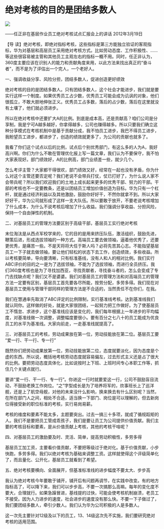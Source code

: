 # 绝对考核的目的是团结多数人
<img class="pv" src="https://api.visitor.plantree.me/visitor-badge/pv?namespace=plantree.me&key=renzhengfei-speeches/绝对考核的目的是团结多数人.md">


——任正非在基层作业员工绝对考核试点汇报会上的讲话
2012年3月19日



【导  读】绝对考核，即绝对指标考核，这些指标是第三方能独立验证的客观指标，华为对基层和高层员工采用绝对考核方式。比如劳动态度、工作积极性、……等这些很容易被主管和其他员工主观左右的指标一概不用。同时，任正非认为，360度主要应该在识别人的能力和贡献角度来用，以此方法来找出真正的“奋斗者”，而不是为了评估出一个完人，一个老好人。



一、强调收益分享、风险分担，团结多数人，促进创造更好绩效

绝对考核的目的是团结多数人。只有团结多数人，这个社会才能进步，我们就是要实行这样一个制度。如果优秀员工占少数，优秀员工可能会成为讥讽的对象，他们很孤立，不敢大胆地伸张正义。优秀员工占多数，落后的占少数，落后在这里就没有土壤了，他们就必须进步。

所以在绝对考核中还要扩大A的比例。到底是成本高，还是贡献高？咱们公司是分享制，我是宁可A越多越好，你拿得越多，公司也赚得越多。所以只要我们确立这种分享模式在考核机制中是基于贡献分成，我不怕员工进步，我巴不得员工进步，我盼望员工进步，都进步了，创造的绩效就更多了，为公司的贡献也就多了。

我看了你们这个试点以后的比例，试点后个别优秀部门，有这么多的人为A，我好高兴啊。你们为什么不敢在管理优化报上写一篇文章，我们认为不要保守，我不怕大家表现好。部门绩效好，A的比例高，部门业绩差一些，就少几个。

怎么考评主管？大家都干得很欢，部门绩效又好，经常在一起也没有矛盾，你为什么对这个主管还要否定呢？我们老说不会带兵打仗，仗已打好了，为什么说人家不会带兵呢？所以我们欢迎我们的土地上成长起来更多的优秀干部、努力的干部。干部的考核也不一定要教条，还是以团结员工增加价值创造为目标。华为只有一个杠杆，就是通过经济利益以及其他激励，鼓励你好好干，不然你就拿不到。所以大家好好干，华为公司就形成了这样一支大队伍。所以要敢于放开，不要老说考核增加了什么成本，为什么不说考核后增加了什么收益。我们强调分享收益、分担风险，保持一个自由弹性的机制。

二、对基层员工的管理方法要区别于高级干部，基层员工实行绝对考核

末位淘汰是从西点军校学来的，它的目的是用来挤压队伍，激活组织，鼓励先进，鞭策后进，形成选拔领袖的一种方式。高端员工要去做领袖，逼着他优秀了，还要更优秀，是痛苦一些。不是天将将大任于斯人吗？必将先苦其心志。不能指望基层员工一下子就去做领袖，要让他们轻松的状态下去工作，创造绩效，多些收益。所以考核要简单，导向要清晰，只有标准基线，没有人和人的相对比例。我们实行ABC评价的目的之一是为了选拔领袖，不能为了选拔领袖，而进行全员挤压。我们360度考核也是为了寻找加西亚，寻找贡献者，寻找奋斗者的，怎么会变成了专门去找缺点呢？我们又不是婆婆。我们对基层员工的管理方法和对高端员工的管理方法一定要有区别，基层员工首先要各尽所能，按劳分配，多劳多得。我们现在对基层员工使用与管理干部同样的管理方法是不合适的，当然责任不在你们，在我。

我们在慧通率先取消了ABC评定的比例限制，实行基准线考核。达到基准线我们就认同你。这样做的好处，就是大家很团结，一起努力把工作做好。为了使基层员工不惰怠、求进步，这个基准线应该是变化的，我们每年根据上一年进步的平均幅度，对基准线做一次调整，调整幅度要很小。要有百分之七八十的员工能成为优良员工的水平为基准线。大家向前走，一走基准线就提高了。

三、对基层员工的考核，劳动成果放在第一位，劳动技能放在第二位。基层员工要 “爱一行、干一行、专一行”

既然你们把劳动成果放第一位，劳动技能放第二位，态度就要淡化，因为态度是个虚的东西。所以说，概括地考核劳动态度就容易偏左，过去形式主义还是占了很大的比例。要把劳动态度具体化，比如说按时上下班、上班时间专心本职工作等，抓住几个关键点就行。

要讲“爱一行、干一行、专一行”。你进这一行时就要爱这一行，公司不鼓励盲目流动，不鼓励老换工作岗位。“之”字型成长是为了培养将军的，炊事班长上了巡洋舰，还是上了航空母舰，对他的未来没什么影响，换来换去有什么区别呢？当然，在所在部门人之间，相处不合适，适当换一下部门、岗位是可以理解的，但去新岗位得接受新的职位标准的考核，实行易岗易薪。

考核的维度和要素不能太多，主题要突出。过去一搞三十多项，就成了循规蹈矩的人。我们不是要把员工管成乖孩子，我们是要让员工为公司提供价值贡献。我们主要的考核目标和要素，是从价值贡献上考核，其他的考核干啥呢？

四、对基层员工的激励要及时、灵活、简单，提高劳动积极性，多劳多得

基层员工加工资，主要看价值贡献，不要把等级过于绝对化。基于价值贡献，小步快跑，多劳多得。我们以绝对考核为基础来调整工资。这样就使得这个评级简单化了，而且量化、公开化，基层员工就看到了希望。

五、绝对考核要横向、全面展开，但基准标准线的进步幅度不要太大、步步高

我认为绝对考核今年要敢于铺开，铺开后有问题再调节，在实践中改变。有的地方指标高了，可以降下来，我们可以步步高，不要一次搞那么高嘛。每年的变化度不要大，合理就行。如果急躁冒进，基线提的过快，可能会使考核机制崩溃，老员工不接受。因为人力进步的速度，社会进步的速度没有那么快。不要一下子做过了，我们要团结多数人，牵引少数人。我们认为华为公司积极的人是多数人。

这一次先主要针对12级及以下的员工，13、14级这次先不实施，我们要研究绝对考核的适用范围。
